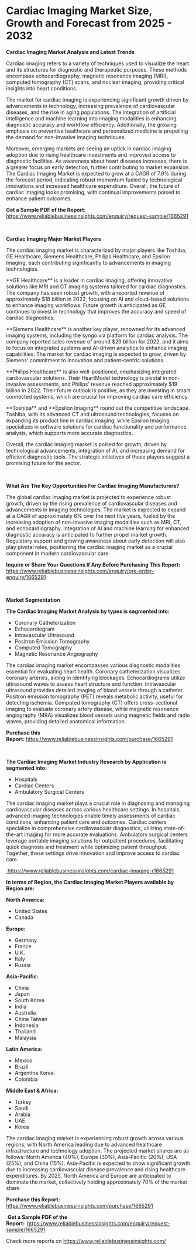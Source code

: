 <p><h1>Cardiac Imaging Market Size, Growth and Forecast from 2025 - 2032</h1></p><p><strong>Cardiac Imaging Market Analysis and Latest Trends</strong></p>
<p><p>Cardiac imaging refers to a variety of techniques used to visualize the heart and its structures for diagnostic and therapeutic purposes. These methods encompass echocardiography, magnetic resonance imaging (MRI), computed tomography (CT) scans, and nuclear imaging, providing critical insights into heart conditions. </p><p>The market for cardiac imaging is experiencing significant growth driven by advancements in technology, increasing prevalence of cardiovascular diseases, and the rise in aging populations. The integration of artificial intelligence and machine learning into imaging modalities is enhancing diagnostic accuracy and workflow efficiency. Additionally, the growing emphasis on preventive healthcare and personalized medicine is propelling the demand for non-invasive imaging techniques.</p><p>Moreover, emerging markets are seeing an uptick in cardiac imaging adoption due to rising healthcare investments and improved access to diagnostic facilities. As awareness about heart diseases increases, there is a greater focus on early detection, further contributing to market expansion. The Cardiac Imaging Market is expected to grow at a CAGR of 7.9% during the forecast period, indicating robust momentum fueled by technological innovations and increased healthcare expenditure. Overall, the future of cardiac imaging looks promising, with continual improvements poised to enhance patient outcomes.</p></p>
<p><strong>Get a Sample PDF of the Report:&nbsp;</strong> <a href="https://www.reliablebusinessinsights.com/enquiry/request-sample/1665291?utm_campaign=84&utm_medium=2&utm_source=Github&utm_content=ia&utm_term=03032025&utm_id=cardiac-imaging">https://www.reliablebusinessinsights.com/enquiry/request-sample/1665291</a></p>
<p>&nbsp;</p>
<p><strong>Cardiac Imaging Major Market Players</strong></p>
<p><p>The cardiac imaging market is characterized by major players like Toshiba, GE Healthcare, Siemens Healthcare, Philips Healthcare, and Epsilon Imaging, each contributing significantly to advancements in imaging technologies.</p><p>**GE Healthcare** is a leader in cardiac imaging, offering innovative solutions like MRI and CT imaging systems tailored for cardiac diagnostics. The company has seen robust growth, with a reported revenue of approximately $18 billion in 2022, focusing on AI and cloud-based solutions to enhance imaging workflows. Future growth is anticipated as GE continues to invest in technology that improves the accuracy and speed of cardiac diagnostics.</p><p>**Siemens Healthcare** is another key player, renowned for its advanced imaging systems, including the syngo.via platform for cardiac analysis. The company reported sales revenue of around $29 billion for 2022, and it aims to focus on integrated systems and AI-driven analytics to enhance imaging capabilities. The market for cardiac imaging is expected to grow, driven by Siemens' commitment to innovation and patient-centric solutions.</p><p>**Philips Healthcare** is also well-positioned, emphasizing integrated cardiovascular solutions. Their HeartModel technology is pivotal in non-invasive assessments, and Philips' revenue reached approximately $19 billion in 2022. Their future outlook is positive, as they are investing in smart connected systems, which are crucial for improving cardiac care efficiency.</p><p>**Toshiba** and **Epsilon Imaging** round out the competitive landscape. Toshiba, with its advanced CT and ultrasound technologies, focuses on expanding its product line in cardiac imaging, while Epsilon Imaging specializes in software solutions for cardiac functionality and performance analysis, which supports more accurate diagnostics.</p><p>Overall, the cardiac imaging market is poised for growth, driven by technological advancements, integration of AI, and increasing demand for efficient diagnostic tools. The strategic initiatives of these players suggest a promising future for the sector.</p></p>
<p>&nbsp;</p>
<p><strong>What Are The Key Opportunities For Cardiac Imaging Manufacturers?</strong></p>
<p><p>The global cardiac imaging market is projected to experience robust growth, driven by the rising prevalence of cardiovascular diseases and advancements in imaging technologies. The market is expected to expand at a CAGR of approximately 6% over the next five years, fueled by the increasing adoption of non-invasive imaging modalities such as MRI, CT, and echocardiography. Integration of AI and machine learning for enhanced diagnostic accuracy is anticipated to further propel market growth. Regulatory support and growing awareness about early detection will also play pivotal roles, positioning the cardiac imaging market as a crucial component in modern cardiovascular care.</p></p>
<p><strong>Inquire or Share Your Questions If Any Before Purchasing This Report:</strong> <a href="https://www.reliablebusinessinsights.com/enquiry/pre-order-enquiry/1665291?utm_campaign=84&utm_medium=2&utm_source=Github&utm_content=ia&utm_term=03032025&utm_id=cardiac-imaging">https://www.reliablebusinessinsights.com/enquiry/pre-order-enquiry/1665291</a></p>
<p>&nbsp;</p>
<p><strong>Market Segmentation</strong></p>
<p><strong>The Cardiac Imaging Market Analysis by types is segmented into:</strong></p>
<p><ul><li>Coronary Catheterization</li><li>Echocardiogram</li><li>Intravascular Ultrasound</li><li>Positron Emission Tomography</li><li>Computed Tomography</li><li>Magnetic Resonance Angiography</li></ul></p>
<p><p>The cardiac imaging market encompasses various diagnostic modalities essential for evaluating heart health. Coronary catheterization visualizes coronary arteries, aiding in identifying blockages. Echocardiograms utilize ultrasound waves to assess heart structure and function. Intravascular ultrasound provides detailed imaging of blood vessels through a catheter. Positron emission tomography (PET) reveals metabolic activity, useful for detecting ischemia. Computed tomography (CT) offers cross-sectional imaging to evaluate coronary artery disease, while magnetic resonance angiography (MRA) visualizes blood vessels using magnetic fields and radio waves, providing detailed anatomical information.</p></p>
<p><strong>Purchase this Report:&nbsp;</strong><a href="https://www.reliablebusinessinsights.com/purchase/1665291?utm_campaign=84&utm_medium=2&utm_source=Github&utm_content=ia&utm_term=03032025&utm_id=cardiac-imaging">https://www.reliablebusinessinsights.com/purchase/1665291</a></p>
<p>&nbsp;</p>
<p><strong>The Cardiac Imaging Market Industry Research by Application is segmented into:</strong></p>
<p><ul><li>Hospitals</li><li>Cardiac Centers</li><li>Ambulatory Surgical Centers</li></ul></p>
<p><p>The cardiac imaging market plays a crucial role in diagnosing and managing cardiovascular diseases across various healthcare settings. In hospitals, advanced imaging technologies enable timely assessments of cardiac conditions, enhancing patient care and outcomes. Cardiac centers specialize in comprehensive cardiovascular diagnostics, utilizing state-of-the-art imaging for more accurate evaluations. Ambulatory surgical centers leverage portable imaging solutions for outpatient procedures, facilitating quick diagnosis and treatment while optimizing patient throughput. Together, these settings drive innovation and improve access to cardiac care.</p></p>
<p><a href="https://www.reliablebusinessinsights.com/cardiac-imaging-r1665291?utm_campaign=84&utm_medium=2&utm_source=Github&utm_content=ia&utm_term=03032025&utm_id=cardiac-imaging">&nbsp;https://www.reliablebusinessinsights.com/cardiac-imaging-r1665291</a></p>
<p><strong>In terms of Region, the Cardiac Imaging Market Players available by Region are:</strong></p>
<p>
    <p> <strong> North America: </strong>
        <ul>
            <li>United States</li>
            <li>Canada</li>
        </ul>
        </p> 
    <p> <strong> Europe: </strong>
        <ul>
            <li>Germany</li>
            <li>France</li>
            <li>U.K.</li>
            <li>Italy</li>
            <li>Russia</li>
        </ul>
        </p> 
    <p> <strong> Asia-Pacific: </strong>
        <ul>
            <li>China</li>
            <li>Japan</li>
            <li>South Korea</li>
            <li>India</li>
            <li>Australia</li>
            <li>China Taiwan</li>
            <li>Indonesia</li>
            <li>Thailand</li>
            <li>Malaysia</li>
        </ul>
        </p> 
    <p> <strong> Latin America: </strong>
        <ul>
            <li>Mexico</li>
            <li>Brazil</li>
            <li>Argentina Korea</li>
            <li>Colombia</li>
        </ul>
        </p> 
    <p> <strong> Middle East & Africa: </strong>
        <ul>
            <li>Turkey</li>
            <li>Saudi</li>
            <li>Arabia</li>
            <li>UAE</li>
            <li>Korea</li>
        </ul>
    </p>
    </p>
<p><p>The cardiac imaging market is experiencing robust growth across various regions, with North America leading due to advanced healthcare infrastructure and technology adoption. The projected market shares are as follows: North America (40%), Europe (30%), Asia-Pacific (20%), USA (25%), and China (15%). Asia-Pacific is expected to show significant growth due to increasing cardiovascular disease prevalence and rising healthcare expenditures. By 2025, North America and Europe are anticipated to dominate the market, collectively holding approximately 70% of the market share.</p></p>
<p><strong>Purchase this Report: </strong><a href="https://www.reliablebusinessinsights.com/purchase/1665291?utm_campaign=84&utm_medium=2&utm_source=Github&utm_content=ia&utm_term=03032025&utm_id=cardiac-imaging">https://www.reliablebusinessinsights.com/purchase/1665291</a></p>
<p>&nbsp;<strong>Get a Sample PDF of the Report:&nbsp;&nbsp;</strong><a href="https://www.reliablebusinessinsights.com/enquiry/request-sample/1665291?utm_campaign=84&utm_medium=2&utm_source=Github&utm_content=ia&utm_term=03032025&utm_id=cardiac-imaging">https://www.reliablebusinessinsights.com/enquiry/request-sample/1665291</a></p>
<p><strong></strong></p>
<p>Check more reports on <a href="https://www.reliablebusinessinsights.com/?utm_campaign=84&utm_medium=2&utm_source=Github&utm_content=ia&utm_term=03032025&utm_id=cardiac-imaging">https://www.reliablebusinessinsights.com/</a></p>